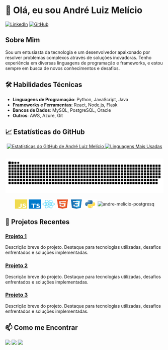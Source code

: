 # 👋 Olá, eu sou André Luiz Melício

[![LinkedIn](https://img.shields.io/badge/LinkedIn-Andre%20Luiz%20Melicio-blue)](https://www.linkedin.com/in/andre-luiz-melicio-991482244/)
[![GitHub](https://img.shields.io/badge/GitHub-andre--melicio-lightgrey)](https://github.com/andre-melicio)

## Sobre Mim

Sou um entusiasta da tecnologia e um desenvolvedor apaixonado por resolver problemas complexos através de soluções inovadoras. Tenho experiência em diversas linguagens de programação e frameworks, e estou sempre em busca de novos conhecimentos e desafios.

## 🛠️ Habilidades Técnicas

- **Linguagens de Programação**: Python, JavaScript, Java
- **Frameworks e Ferramentas**: React, Node.js, Flask
- **Bancos de Dados**: MySQL, PostgreSQL, Oracle
- **Outros**: AWS, Azure, Git


## 📈 Estatísticas do GitHub
<p align="center">
  <a href="https://beacons.ai/andre_melicio">
    <img height="180em" src="https://github-readme-stats.vercel.app/api?username=andre-melicio&show_icons=true&theme=radical" alt="Estatísticas do GitHub de André Luiz Melício" />
    <img height="180em" src="https://github-readme-stats.vercel.app/api/top-langs/?username=andre-melicio&layout=compact&theme=radical" alt="Linguagens Mais Usadas" />
  </a>
</p>




##
<div align="center">
  <picture>
  <source media="(prefers-color-scheme: dark)" srcset="https://raw.githubusercontent.com/andre-melicio/andre-melicio/output/github-contribution-grid-snake-dark.svg">
  <source media="(prefers-color-scheme: light)" srcset="https://raw.githubusercontent.com/andre-melicio/andre-melicio/output/github-contribution-grid-snake.svg">
  <img alt="github contribution grid snake animation" src="https://raw.githubusercontent.com/andre-melicio/andre-melicio/output/github-contribution-grid-snake.svg">
</picture>
</div>

<div style="display: inline_block" align="center"><br>
  <img align="center" alt="andre-melicio-Js" height="30" width="40" src="https://raw.githubusercontent.com/devicons/devicon/master/icons/javascript/javascript-plain.svg">
  <img align="center" alt="andre-melicio-Ts" height="30" width="40" src="https://raw.githubusercontent.com/devicons/devicon/master/icons/typescript/typescript-plain.svg">
  <img align="center" alt="andre-melicio-React" height="30" width="40" src="https://raw.githubusercontent.com/devicons/devicon/master/icons/react/react-original.svg">
  <img align="center" alt="andre-melicio-HTML" height="30" width="40" src="https://raw.githubusercontent.com/devicons/devicon/master/icons/html5/html5-original.svg">
  <img align="center" alt="andre-melicio-CSS" height="30" width="40" src="https://raw.githubusercontent.com/devicons/devicon/master/icons/css3/css3-original.svg">
  <img align="center" alt="andre-melicio-Python" height="30" width="40" src="https://raw.githubusercontent.com/devicons/devicon/master/icons/python/python-original.svg">
  <img align="center" alt="andre-melicio-postgresq" height="30" width="40" src="https://cdn.jsdelivr.net/gh/devicons/devicon@latest/icons/postgresql/postgresql-original.svg" />      
</div>


## 🚀 Projetos Recentes

### [Projeto 1](https://github.com/andre-melicio/projeto1)
Descrição breve do projeto. Destaque para tecnologias utilizadas, desafios enfrentados e soluções implementadas.

### [Projeto 2](https://github.com/andre-melicio/projeto2)
Descrição breve do projeto. Destaque para tecnologias utilizadas, desafios enfrentados e soluções implementadas.

### [Projeto 3](https://github.com/andre-melicio/projeto3)
Descrição breve do projeto. Destaque para tecnologias utilizadas, desafios enfrentados e soluções implementadas.

## 📫 Como me Encontrar
<div align="">
<a href="#"><img src="https://img.shields.io/badge/Blog-2962FF?style=for-the-badge&logo=hashnode&logoColor=white"></a>
<a href="https://www.linkedin.com/in/andre-melicio/"><img src="https://img.shields.io/badge/LinkedIn-0077B5?style=for-the-badge&logo=linkedin&logoColor=white"></a>
<a href="https://api.whatsapp.com/send?phone=5514991439320&text=%F0%9F%8C%9F%20Ol%C3%A1!%20Estava%20passando%20pelo%20seu%20GitHub%20%F0%9F%91%A8%E2%80%8D%F0%9F%92%BB%20e%20vi%20seu%20perfil%20%F0%9F%91%80."><img src="https://img.shields.io/badge/WhatsApp-25D366?style=for-the-badge&logo=whatsapp&logoColor=white"></a>
 </div>

